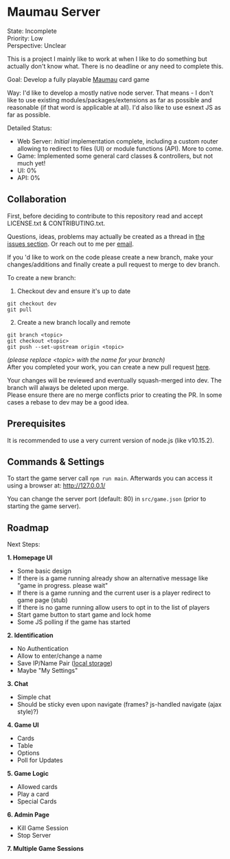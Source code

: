 # Maumau Server

State: Incomplete  
Priority: Low  
Perspective: Unclear

This is a project I mainly like to work at when I like to do something but actually don't know what. There is no deadline or any need to complete this.

Goal: Develop a fully playable [Maumau](https://en.wikipedia.org/wiki/Mau-Mau_(card_game)) card game

Way: I'd like to develop a mostly native node server. That means - I don't like to use existing modules/packages/extensions as far as possible and reasonable (if that word is applicable at all). 
I'd also like to use esnext JS as far as possible. 

Detailed Status: 
* Web Server: *Initial* implementation complete, including a custom router allowing to redirect to files (UI) or module functions (API). More to come.
* Game: Implemented some general card classes & controllers, but not much yet!
* UI: 0%
* API: 0%

## Collaboration

First, before deciding to contribute to this repository read and accept LICENSE.txt & CONTRIBUTING.txt. 

Questions, ideas, problems may actually be created as a thread in [the issues section](https://github.com/cyberblast/MaumauServer/issues). Or reach out to me per [email](mailto://git@cyberblast.org).

If you 'd like to work on the code please create a new branch, make your changes/additions and finally create a pull request to merge to dev branch. 

To create a new branch: 

1. Checkout dev and ensure it's up to date
  
  ```Shell
  git checkout dev
  git pull
  ```

2. Create a new branch locally and remote

  ```Shell
  git branch <topic>
  git checkout <topic>
  git push --set-upstream origin <topic>
  ```
  *(please replace \<topic\> with the name for your branch)*  
  After you completed your work, you can create a new pull request [here](https://github.com/cyberblast/MaumauServer/pulls). 

  Your changes will be reviewed and eventually squash-merged into dev. The branch will always be deleted upon merge.  
  Please ensure there are no merge conflicts prior to creating the PR. In some cases a rebase to dev may be a good idea. 

## Prerequisites

It is recommended to use a very current version of node.js (like v10.15.2).

## Commands & Settings

To start the game server call `npm run main`. Afterwards you can access it using a browser at: http://127.0.0.1/

You can change the server port (default: 80) in `src/game.json` (prior to starting the game server).

## Roadmap

Next Steps: 

**1. Homepage UI**
  * Some basic design
  * If there is a game running already show an alternative message like "game in progress. please wait"
  * If there is a game running and the current user is a player redirect to game page (stub)
  * If there is no game running allow users to opt in to the list of players
  * Start game button to start game and lock home
  * Some JS polling if the game has started

**2. Identification**
  * No Authentication
  * Allow to enter/change a name
  * Save IP/Name Pair ([local storage](https://developer.mozilla.org/en-US/docs/Web/API/Window/localStorage))
  * Maybe "My Settings"

**3. Chat**
  * Simple chat
  * Should be sticky even upon navigate (frames? js-handled navigate (ajax style)?)

**4. Game UI**
  * Cards
  * Table
  * Options
  * Poll for Updates  

**5. Game Logic**
  * Allowed cards
  * Play a card
  * Special Cards

**6. Admin Page**
  * Kill Game Session
  * Stop Server

**7. Multiple Game Sessions**
